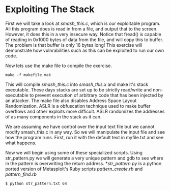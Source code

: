 Exploiting The Stack
==============

First we will take a look at *smash_this.c*, which is our exploitable program. All this program does is read in from a file, and output that to the screen. However, it does this in a very insecure way. Notice that fread() is capable of reading in 0x1000 bytes of data from the file, and will copy this to buffer. The problem is that buffer is only 16 bytes long! This exercise will demonstrate how vulnrabilities such as this can be exploited to run our own code.  

Now lets use the make file to compile the exercise.  

    make -f makefile.mak

This will compile *smash_this.c* into *smash_this.x* and make it's stack executable. These days stacks are set up to be strictly read/write and non-executable to prevent execution of arbitrary code that has been injected by an attacker. The make file also disables Address Space Layout Randomization. ASLR is a obfuscation technique used to make buffer overflows and other exploits more difficult. ASLR randomizes the addresses of as many components in the stack as it can.  

We are assuming we have control over the input text file but we cannot modify smash_this.c in any way. So we will manipulate the input file and see how the program runs. First, run it with the default text in myfile.txt and see what happens. 

Now we will begin using some of these specialized scripts. Using str_pattern.py we will generate a very unique pattern and gdb to see where in the pattern is overwriting the return address. **str_pattern.py* is a python ported version of Metasploit's Ruby scripts *pattern_create.rb* and *pattern_find.rb*

    $ python str_pattern.txt 64
      
